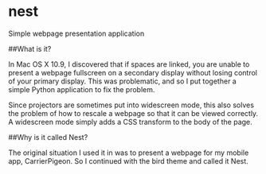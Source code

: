 nest
=========

Simple webpage presentation application

##What is it?

In Mac OS X 10.9, I discovered that if spaces are linked, you are unable to present a webpage fullscreen on a secondary display without losing control of your primary display. This was problematic, and so I put together a simple Python application to fix the problem.

Since projectors are sometimes put into widescreen mode, this also solves the problem of how to rescale a webpage so that it can be viewed correctly. A widescreen mode simply adds a CSS transform to the body of the page.

##Why is it called Nest?

The original situation I used it in was to present a webpage for my mobile app, CarrierPigeon. So I continued with the bird theme and called it Nest.